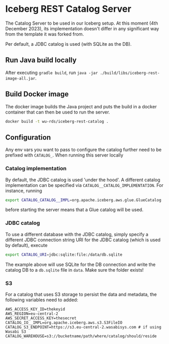 # Iceberg REST Catalog Server
The Catalog Server to be used in our Iceberg setup. At this moment (4th December 2023), its implementation doesn't differ in any significant way from the template it was forked from.

Per default, a JDBC catalog is used (with SQLite as the DB).

## Run Java build locally
After executing `gradle build`, run `java -jar ./build/libs/iceberg-rest-image-all.jar`.

## Build Docker image
The docker image builds the Java project and puts the build in a docker container that can then be used to run the server.
```bash
docker build -t wu-rds/iceberg-rest-catalog .
```

## Configuration
Any env vars you want to pass to configure the catalog further need to be prefixed with `CATALOG_`.
When running this server locally

### Catalog implementation
By default, the JDBC catalog is used 'under the hood'. A different catalog implementation can be specified via `CATALOG__CATALOG_IMPLEMENTATION`. For instance, running
```bash
export CATALOG_CATALOG__IMPL=org.apache.iceberg.aws.glue.GlueCatalog
```
before starting the server means that a Glue catalog will be used.

### JDBC catalog
To use a different database with the JDBC catalog, simply specify a different JDBC connection string URI for the JDBC catalog (which is used by default), execute
```bash
export CATALOG_URI=jdbc:sqlite:file:/data/db.sqlite
```
The example above will use SQLite for the DB connection and write the catalog DB to a `db.sqlite` file in `data`.
Make sure the folder exists!

### S3
For a catalog that uses S3 storage to persist the data and metadata, the following variables need to added:
```env
AWS_ACCESS_KEY_ID=thekeyid
AWS_REGION=eu-central-2
AWS_SECRET_ACCESS_KEY=thesecret
CATALOG_IO__IMPL=org.apache.iceberg.aws.s3.S3FileIO
CATALOG_S3_ENDPOINT=https://s3.eu-central-2.wasabisys.com # if using Wasabi S3
CATALOG_WAREHOUSE=s3://bucketname/path/where/catalog/should/reside
```